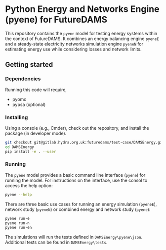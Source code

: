 # Python Energy and Networks Engine (pyene) for FutureDAMS

This repository contains the `pyene` model for testing energy systems within
the context of FutureDAMS. It combines an energy balancing engine `pyeneE` and
a steady-state electricity networks simulation engine `pyeneN` for estimating 
energy use while considering losses and network limits. 


## Getting started

### Dependencies

Running this code will require,

- pyomo
- pypsa (optional)


### Installing

Using a console (e.g., Cmder), check out the repository, and install the 
package (in developer mode).

```bash
git checkout git@gitlab.hydra.org.uk:futuredams/test-case/DAMSEnergy.git
cd DAMSEnergy
pip install -e . --user
```


### Running

The `pyene` model provides a basic command line interface (`pyene`) for running
the model. For instructions on the interface, use the consol to access the help
option:

```bash
pyene --help
```

There are three basic use cases for running an energy simulation (`pyeneE`),
network study (`pyeneN`) or combined energy and network study (`pyene`): 

```bash
pyene run-e
pyene run-n
pyene run-en
```

The simulations will run the tests defined in `DAMSEnergy\pyene\json`. Additional
tests can be found in `DAMSEnergy\tests`.